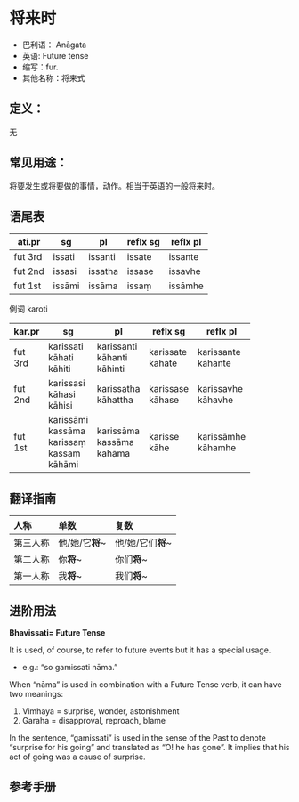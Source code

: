 # 将来时

* 巴利语： Anāgata
* 英语: Future tense
* 缩写：fur.
* 其他名称：将来式

## 定义：

无

## 常见用途：

将要发生或将要做的事情，动作。相当于英语的一般将来时。

## 语尾表

|ati.pr|sg|pl|reflx sg|reflx pl|
| -- | -- | -- | -- | -- |
|fut 3rd|issati|issanti|issate|issante|
|fut 2nd|issasi|issatha|issase|issavhe|
|fut 1st|issāmi|issāma|issaṃ|issāmhe|


例词 karoti

|kar.pr|sg|pl|reflx sg|reflx pl|
| -- | -- | -- | -- |  -- |
|fut<br>3rd|karissati<br>kāhati<br>kāhiti|karissanti<br>kāhanti<br>kāhinti|karissate<br>kāhate|karissante<br>kāhante|
|fut<br>2nd|karissasi<br>kāhasi<br>kāhisi|karissatha<br>kāhattha|karissase<br>kāhase|karissavhe<br>kāhavhe|
|fut<br>1st|karissāmi<br>kassāma<br>karissaṃ<br>kassaṃ<br>kāhāmi|karissāma<br>kassāma<br>kahāma|karisse<br>kāhe|karissāmhe<br>kāhamhe|


## 翻译指南

| 人称 | 单数 | 复数 |
| :--- | :--- | :--- |
| 第三人称 | 他/她/它**将**~ | 他/她/它们**将**~ |
| 第二人称 | 你**将**~ | 你们**将**~ |
| 第一人称 | 我**将**~ | 我们**将**~ |

## 进阶用法

**Bhavissati= Future Tense**

It is used, of course, to refer to future events but it has a special usage.
- e.g.: “so gamissati nāma.”

When “nāma” is used in combination with a Future Tense verb, it can have two
meanings:
1. Vimhaya = surprise, wonder, astonishment
2. Garaha = disapproval, reproach, blame

In the sentence, “gamissati” is used in the sense of the Past to denote “surprise for his going” and translated as “O! he has gone”. It implies that his act of going was a cause of surprise.

## 参考手册

